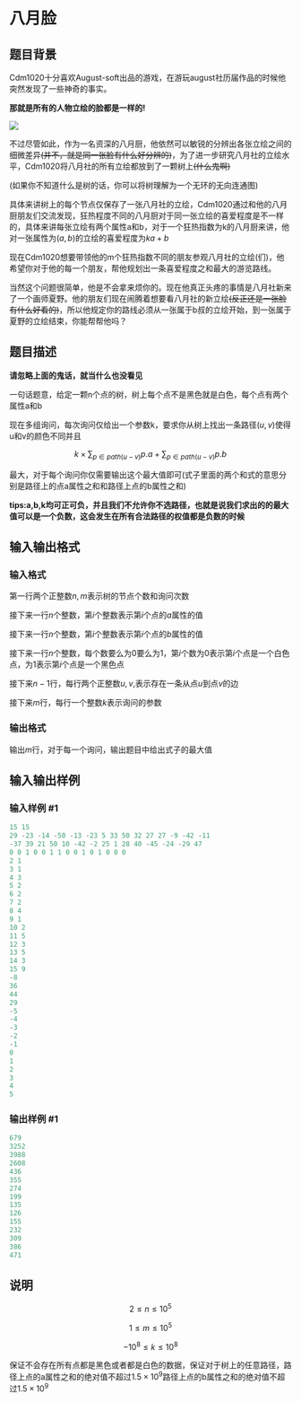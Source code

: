 # 八月脸

## 题目背景

Cdm1020十分喜欢August-soft出品的游戏，在游玩august社历届作品的时候他突然发现了一些神奇的事实。

**那就是所有的人物立绘的脸都是一样的!**

![](https://i.loli.net/2018/09/17/5b9fb47a8b3e0.gif)

不过尽管如此，作为一名资深的八月厨，他依然可以敏锐的分辨出各张立绘之间的细微差异~~(并不，就是同一张脸有什么好分辨的)~~，为了进一步研究八月社的立绘水平，Cdm1020将八月社的所有立绘都放到了一颗树上~~(什么鬼啊)~~

(如果你不知道什么是树的话，你可以将树理解为一个无环的无向连通图)

具体来讲树上的每个节点仅保存了一张八月社的立绘，Cdm1020通过和他的八月厨朋友们交流发现，狂热程度不同的八月厨对于同一张立绘的喜爱程度是不一样的，具体来讲每张立绘有两个属性a和b，对于一个狂热指数为k的八月厨来讲，他对一张属性为$(a,b)$的立绘的喜爱程度为$ka+b$

现在Cdm1020想要带领他的m个狂热指数不同的朋友参观八月社的立绘(们)，他希望你对于他的每一个朋友，帮他规划出一条喜爱程度之和最大的游览路线。

当然这个问题很简单，他是不会拿来烦你的。现在他真正头疼的事情是八月社新来了一个画师夏野。他的朋友们现在闹腾着想要看八月社的新立绘~~(反正还是一张脸有什么好看的)~~，所以他规定你的路线必须从一张属于b叔的立绘开始，到一张属于夏野的立绘结束，你能帮帮他吗？

## 题目描述

**请忽略上面的鬼话，就当什么也没看见**

一句话题意，给定一颗n个点的树，树上每个点不是黑色就是白色，每个点有两个属性a和b

现在多组询问，每次询问仅给出一个参数k，要求你从树上找出一条路径$(u,v)$使得u和v的颜色不同并且

$$k×\sum_{p \in path (u-v)}p.a+\sum_{p\in path(u-v)}p.b$$

最大，对于每个询问你仅需要输出这个最大值即可(式子里面的两个和式的意思分别是路径上的点a属性之和和路径上点的b属性之和)

**tips:a,b,k均可正可负，并且我们不允许你不选路径，也就是说我们求出的的最大值可以是一个负数，这会发生在所有合法路径的权值都是负数的时候**

## 输入输出格式

### 输入格式

第一行两个正整数$n,m$表示树的节点个数和询问次数

接下来一行$n$个整数，第$i$个整数表示第$i$个点的$a$属性的值

接下来一行$n$个整数，第$i$个整数表示第$i$个点的$b$属性的值

接下来一行$n$个整数，每个数要么为$0$要么为$1$，第$i$个数为$0$表示第$i$个点是一个白色点，为$1$表示第$i$个点是一个黑色点

接下来$n-1$行，每行两个正整数$u,v$,表示存在一条从点$u$到点$v$的边

接下来$m$行，每行一个整数$k$表示询问的参数

### 输出格式

输出$m$行，对于每一个询问，输出题目中给出式子的最大值

## 输入输出样例

### 输入样例 #1

```cpp
15 15
29 -23 -14 -50 -13 -23 5 33 50 32 27 27 -9 -42 -11
-37 39 21 50 10 -42 -2 25 1 28 40 -45 -24 -29 47
0 0 1 0 0 1 1 0 0 1 0 1 0 0 0
2 1
3 1
4 3
5 2
6 2
7 2
8 4
9 1
10 2
11 5
12 3
13 5
14 3
15 9
-8
36
44
29
-5
-4
-3
-2
-1
0
1
2
3
4
5

```
### 输出样例 #1

```cpp
679
3252
3988
2608
436
355
274
199
135
126
155
232
309
386
471

```
## 说明

$$2 \leq n\leq 10^5$$

$$1 \leq m \leq 10^5$$

$$-10^8 \leq k \leq 10^8 $$

保证不会存在所有点都是黑色或者都是白色的数据，保证对于树上的任意路径，路径上点的a属性之和的绝对值不超过$1.5×10^9$路径上点的b属性之和的绝对值不超过$1.5×10^9$

